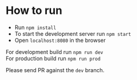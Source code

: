 # How to run

* Run `npm install`
* To start the development server run `npm start`
* Open `localhost:8080` in the browser

For development build run `npm run dev`\
For production build run `npm run prod`

Please send PR against the `dev` branch.